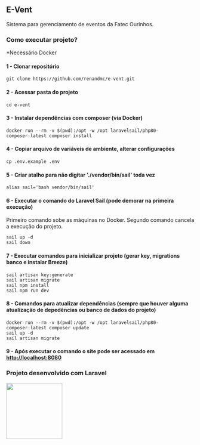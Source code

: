 ## E-Vent

Sistema para gerenciamento de eventos da Fatec Ourinhos.

### Como executar projeto? 
*Necessário Docker
#### 1 - Clonar repositório
```
git clone https://github.com/renandmc/e-vent.git
```
#### 2 - Acessar pasta do projeto
```
cd e-vent
```
#### 3 - Instalar dependências com composer (via Docker)
```
docker run --rm -v $(pwd):/opt -w /opt laravelsail/php80-composer:latest composer install
```
#### 4 - Copiar arquivo de variáveis de ambiente, alterar configurações
```
cp .env.example .env
```
#### 5 - Criar atalho para não digitar './vendor/bin/sail' toda vez
```
alias sail='bash vendor/bin/sail'
```
#### 6 - Executar o comando do Laravel Sail (pode demorar na primeira execução) 
Primeiro comando sobe as máquinas no Docker.
Segundo comando cancela a execução do projeto.
```
sail up -d
sail down
```
#### 7 - Executar comandos para inicializar projeto (gerar key, migrations banco e instalar Breeze)
```
sail artisan key:generate
sail artisan migrate
sail npm install
sail npm run dev
```
#### 8 - Comandos para atualizar dependências (sempre que houver alguma atualização de depedências ou banco de dados do projeto)
```
docker run --rm -v $(pwd):/opt -w /opt laravelsail/php80-composer:latest composer update
sail up -d
sail artisan migrate
```
#### 9 - Após executar o comando o site pode ser acessado em <http://localhost:8080>

### Projeto desenvolvido com Laravel
<a href="https://laravel.com" target="_blank">
  <img src="https://raw.githubusercontent.com/laravel/art/master/logo-lockup/5%20SVG/2%20CMYK/1%20Full%20Color/laravel-logolockup-cmyk-red.svg" width="150">
</a>
